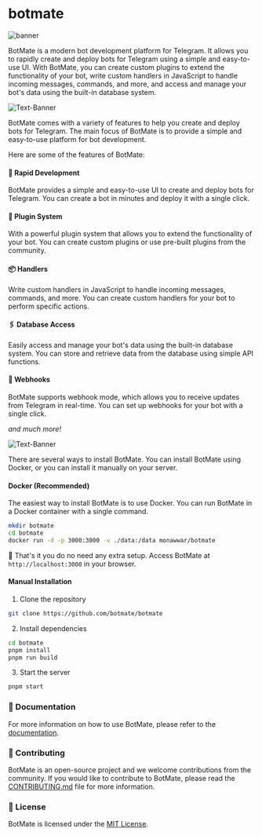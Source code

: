 # botmate

![banner](https://github.com/botmate/botmate/assets/31907722/6c9310fc-d79a-4005-bdff-8c2ec1813453)

BotMate is a modern bot development platform for Telegram. It allows you to rapidly create and deploy bots for Telegram using a simple and easy-to-use UI. With BotMate, you can create custom plugins to extend the functionality of your bot, write custom handlers in JavaScript to handle incoming messages, commands, and more, and access and manage your bot's data using the built-in database system.

![Text-Banner](https://github.com/botmate/botmate/assets/31907722/02818878-9109-40e2-b536-7dc2c2295df6)

BotMate comes with a variety of features to help you create and deploy bots for Telegram. The main focus of BotMate is to provide a simple and easy-to-use platform for bot development.

Here are some of the features of BotMate:

#### 🚀 Rapid Development

BotMate provides a simple and easy-to-use UI to create and deploy bots for Telegram. You can create a bot in minutes and deploy it with a single click.

#### 🧩 Plugin System

With a powerful plugin system that allows you to extend the functionality of your bot. You can create custom plugins or use pre-built plugins from the community.

#### 📦 Handlers

Write custom handlers in JavaScript to handle incoming messages, commands, and more. You can create custom handlers for your bot to perform specific actions.

#### 🖇️ Database Access

Easily access and manage your bot's data using the built-in database system. You can store and retrieve data from the database using simple API functions.

#### 📡 Webhooks

BotMate supports webhook mode, which allows you to receive updates from Telegram in real-time. You can set up webhooks for your bot with a single click.

_and much more!_

![Text-Banner](https://github.com/botmate/botmate/assets/31907722/593a3b1b-e9c1-4faa-8da9-fd573c1cd539)

There are several ways to install BotMate. You can install BotMate using Docker, or you can install it manually on your server.

#### Docker (Recommended)

The easiest way to install BotMate is to use Docker. You can run BotMate in a Docker container with a single command.

```bash
mkdir botmate
cd botmate
docker run -d -p 3000:3000 -v ./data:/data monawwar/botmate
```

🥳 That's it you do no need any extra setup. Access BotMate at `http://localhost:3000` in your browser.

#### Manual Installation

1. Clone the repository

```bash
git clone https://github.com/botmate/botmate
```

2. Install dependencies

```bash
cd botmate
pnpm install
pnpm run build
```

3. Start the server

```bash
pnpm start
```

### 📕 Documentation

For more information on how to use BotMate, please refer to the [documentation](https://botmate.github.io/docs).

### 🤝 Contributing

BotMate is an open-source project and we welcome contributions from the community. If you would like to contribute to BotMate, please read the [CONTRIBUTING.md](CONTRIBUTING.md) file for more information.

### 📝 License

BotMate is licensed under the [MIT License](LICENSE).
